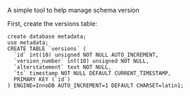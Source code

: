 A simple tool to help manage schema version

First, create the versions table:

```
create database metadata;
use metadata;
CREATE TABLE `versions` (
  `id` int(10) unsigned NOT NULL AUTO_INCREMENT,
  `version_number` int(10) unsigned NOT NULL,
  `alterstatement` text NOT NULL,
  `ts` timestamp NOT NULL DEFAULT CURRENT_TIMESTAMP,
  PRIMARY KEY (`id`)
) ENGINE=InnoDB AUTO_INCREMENT=1 DEFAULT CHARSET=latin1;
```
